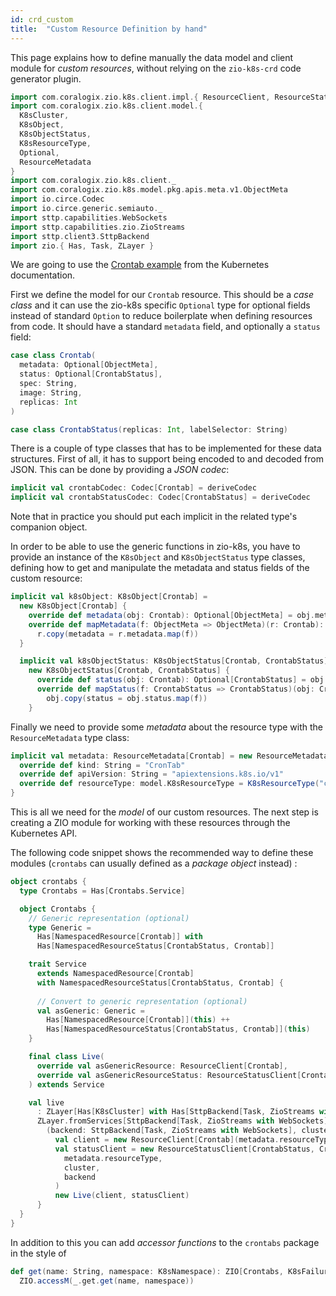 ```yaml
---
id: crd_custom
title:  "Custom Resource Definition by hand"
---
```


This page explains how to define manually the data model and client module for _custom resources_, without relying 
on the `zio-k8s-crd` code generator plugin.

```scala mdoc:invisible
import com.coralogix.zio.k8s.client.impl.{ ResourceClient, ResourceStatusClient }
import com.coralogix.zio.k8s.client.model.{
  K8sCluster,
  K8sObject,
  K8sObjectStatus,
  K8sResourceType,
  Optional,
  ResourceMetadata
}
import com.coralogix.zio.k8s.client._
import com.coralogix.zio.k8s.model.pkg.apis.meta.v1.ObjectMeta
import io.circe.Codec
import io.circe.generic.semiauto._
import sttp.capabilities.WebSockets
import sttp.capabilities.zio.ZioStreams
import sttp.client3.SttpBackend
import zio.{ Has, Task, ZLayer }
```

We are going to use the [Crontab example](https://kubernetes.io/docs/tasks/extend-kubernetes/custom-resources/custom-resource-definitions/) 
from the Kubernetes documentation.

First we define the model for our `Crontab` resource. This should be a _case class_ and it can use the zio-k8s specific `Optional` type
for optional fields instead of standard `Option` to reduce boilerplate when defining resources from code. It should have a standard
`metadata` field, and optionally a `status` field:

```scala mdoc
case class Crontab(
  metadata: Optional[ObjectMeta],
  status: Optional[CrontabStatus],
  spec: String,
  image: String,
  replicas: Int
)

case class CrontabStatus(replicas: Int, labelSelector: String)
```

There is a couple of type classes that has to be implemented for these data structures. First of all, it has
to support being encoded to and decoded from JSON. This can be done by providing a _JSON codec_:

```scala mdoc
implicit val crontabCodec: Codec[Crontab] = deriveCodec
implicit val crontabStatusCodec: Codec[CrontabStatus] = deriveCodec
```

Note that in practice you should put each implicit in the related type's companion object.

In order to be able to use the generic functions in zio-k8s, you have to provide an instance of 
the `K8sObject` and `K8sObjectStatus` type classes, defining how to get and manipulate the metadata
and status fields of the custom resource:

```scala mdoc
implicit val k8sObject: K8sObject[Crontab] =
  new K8sObject[Crontab] {
    override def metadata(obj: Crontab): Optional[ObjectMeta] = obj.metadata
    override def mapMetadata(f: ObjectMeta => ObjectMeta)(r: Crontab): Crontab =
      r.copy(metadata = r.metadata.map(f))
  }

  implicit val k8sObjectStatus: K8sObjectStatus[Crontab, CrontabStatus] =
    new K8sObjectStatus[Crontab, CrontabStatus] {
      override def status(obj: Crontab): Optional[CrontabStatus] = obj.status
      override def mapStatus(f: CrontabStatus => CrontabStatus)(obj: Crontab): Crontab =
        obj.copy(status = obj.status.map(f))
    }
```

Finally we need to provide some _metadata_ about the resource type with the `ResourceMetadata` type class:

```scala mdoc
implicit val metadata: ResourceMetadata[Crontab] = new ResourceMetadata[Crontab] {
  override def kind: String = "CronTab"
  override def apiVersion: String = "apiextensions.k8s.io/v1"
  override def resourceType: model.K8sResourceType = K8sResourceType("crontabs", "apiextensions.k8s.io", "v1")
}

```

This is all we need for the _model_ of our custom resources. The next step is creating a ZIO module for working
with these resources through the Kubernetes API.

The following code snippet shows the recommended way to define these modules (`crontabs` can usually defined
as a _package object_ instead) :

```scala mdoc
object crontabs {
  type Crontabs = Has[Crontabs.Service]

  object Crontabs {
    // Generic representation (optional) 
    type Generic =
      Has[NamespacedResource[Crontab]] with 
      Has[NamespacedResourceStatus[CrontabStatus, Crontab]]

    trait Service 
      extends NamespacedResource[Crontab]
      with NamespacedResourceStatus[CrontabStatus, Crontab] {
      
      // Convert to generic representation (optional)
      val asGeneric: Generic = 
        Has[NamespacedResource[Crontab]](this) ++ 
        Has[NamespacedResourceStatus[CrontabStatus, Crontab]](this)
    }

    final class Live(
      override val asGenericResource: ResourceClient[Crontab],
      override val asGenericResourceStatus: ResourceStatusClient[CrontabStatus, Crontab]
    ) extends Service

    val live
      : ZLayer[Has[K8sCluster] with Has[SttpBackend[Task, ZioStreams with WebSockets]], Nothing, Crontabs] =
      ZLayer.fromServices[SttpBackend[Task, ZioStreams with WebSockets], K8sCluster, Service] {
        (backend: SttpBackend[Task, ZioStreams with WebSockets], cluster: K8sCluster) =>
          val client = new ResourceClient[Crontab](metadata.resourceType, cluster, backend)
          val statusClient = new ResourceStatusClient[CrontabStatus, Crontab](
            metadata.resourceType,
            cluster,
            backend
          )
          new Live(client, statusClient)
      }
  }
}
```

In addition to this you can add _accessor functions_ to the `crontabs` package in the style of

```scala
def get(name: String, namespace: K8sNamespace): ZIO[Crontabs, K8sFailure, Crontab] =
  ZIO.accessM(_.get.get(name, namespace))
```
